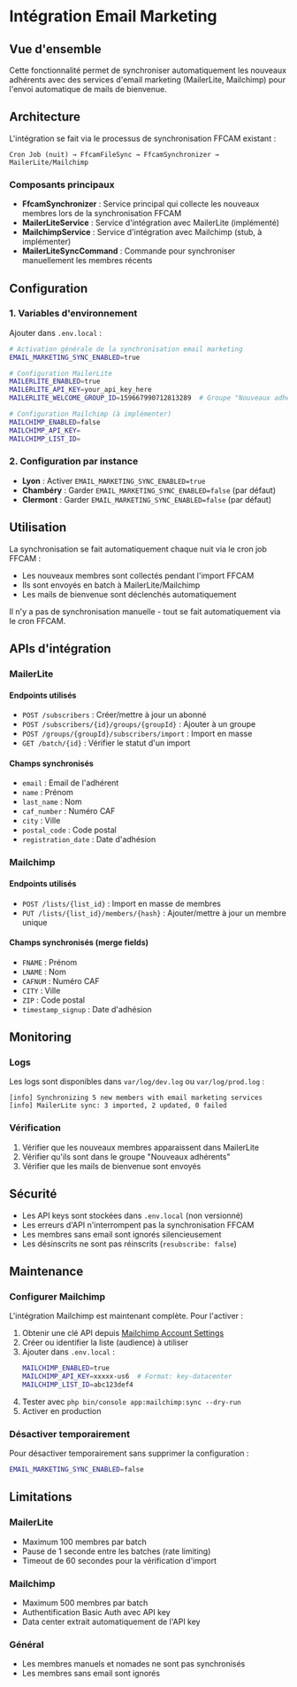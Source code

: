 # Intégration Email Marketing

## Vue d'ensemble

Cette fonctionnalité permet de synchroniser automatiquement les nouveaux adhérents avec des services d'email marketing (MailerLite, Mailchimp) pour l'envoi automatique de mails de bienvenue.

## Architecture

L'intégration se fait via le processus de synchronisation FFCAM existant :

```
Cron Job (nuit) → FfcamFileSync → FfcamSynchronizer → MailerLite/Mailchimp
```

### Composants principaux

- **FfcamSynchronizer** : Service principal qui collecte les nouveaux membres lors de la synchronisation FFCAM
- **MailerLiteService** : Service d'intégration avec MailerLite (implémenté)
- **MailchimpService** : Service d'intégration avec Mailchimp (stub, à implémenter)
- **MailerLiteSyncCommand** : Commande pour synchroniser manuellement les membres récents

## Configuration

### 1. Variables d'environnement

Ajouter dans `.env.local` :

```bash
# Activation générale de la synchronisation email marketing
EMAIL_MARKETING_SYNC_ENABLED=true

# Configuration MailerLite
MAILERLITE_ENABLED=true
MAILERLITE_API_KEY=your_api_key_here
MAILERLITE_WELCOME_GROUP_ID=159667990712813289  # Groupe "Nouveaux adhérents"

# Configuration Mailchimp (à implémenter)
MAILCHIMP_ENABLED=false
MAILCHIMP_API_KEY=
MAILCHIMP_LIST_ID=
```

### 2. Configuration par instance

- **Lyon** : Activer `EMAIL_MARKETING_SYNC_ENABLED=true`
- **Chambéry** : Garder `EMAIL_MARKETING_SYNC_ENABLED=false` (par défaut)
- **Clermont** : Garder `EMAIL_MARKETING_SYNC_ENABLED=false` (par défaut)

## Utilisation

La synchronisation se fait automatiquement chaque nuit via le cron job FFCAM :
- Les nouveaux membres sont collectés pendant l'import FFCAM
- Ils sont envoyés en batch à MailerLite/Mailchimp
- Les mails de bienvenue sont déclenchés automatiquement

Il n'y a pas de synchronisation manuelle - tout se fait automatiquement via le cron FFCAM.

## APIs d'intégration

### MailerLite

#### Endpoints utilisés
- `POST /subscribers` : Créer/mettre à jour un abonné
- `POST /subscribers/{id}/groups/{groupId}` : Ajouter à un groupe
- `POST /groups/{groupId}/subscribers/import` : Import en masse
- `GET /batch/{id}` : Vérifier le statut d'un import

#### Champs synchronisés
- `email` : Email de l'adhérent
- `name` : Prénom
- `last_name` : Nom
- `caf_number` : Numéro CAF
- `city` : Ville
- `postal_code` : Code postal
- `registration_date` : Date d'adhésion

### Mailchimp

#### Endpoints utilisés
- `POST /lists/{list_id}` : Import en masse de membres
- `PUT /lists/{list_id}/members/{hash}` : Ajouter/mettre à jour un membre unique

#### Champs synchronisés (merge fields)
- `FNAME` : Prénom
- `LNAME` : Nom
- `CAFNUM` : Numéro CAF
- `CITY` : Ville
- `ZIP` : Code postal
- `timestamp_signup` : Date d'adhésion

## Monitoring

### Logs

Les logs sont disponibles dans `var/log/dev.log` ou `var/log/prod.log` :

```
[info] Synchronizing 5 new members with email marketing services
[info] MailerLite sync: 3 imported, 2 updated, 0 failed
```

### Vérification

1. Vérifier que les nouveaux membres apparaissent dans MailerLite
2. Vérifier qu'ils sont dans le groupe "Nouveaux adhérents"
3. Vérifier que les mails de bienvenue sont envoyés

## Sécurité

- Les API keys sont stockées dans `.env.local` (non versionné)
- Les erreurs d'API n'interrompent pas la synchronisation FFCAM
- Les membres sans email sont ignorés silencieusement
- Les désinscrits ne sont pas réinscrits (`resubscribe: false`)

## Maintenance

### Configurer Mailchimp

L'intégration Mailchimp est maintenant complète. Pour l'activer :

1. Obtenir une clé API depuis [Mailchimp Account Settings](https://admin.mailchimp.com/account/api/)
2. Créer ou identifier la liste (audience) à utiliser
3. Ajouter dans `.env.local` :
   ```bash
   MAILCHIMP_ENABLED=true
   MAILCHIMP_API_KEY=xxxxx-us6  # Format: key-datacenter
   MAILCHIMP_LIST_ID=abc123def4
   ```
4. Tester avec `php bin/console app:mailchimp:sync --dry-run`
5. Activer en production

### Désactiver temporairement

Pour désactiver temporairement sans supprimer la configuration :

```bash
EMAIL_MARKETING_SYNC_ENABLED=false
```

## Limitations

### MailerLite
- Maximum 100 membres par batch
- Pause de 1 seconde entre les batches (rate limiting)
- Timeout de 60 secondes pour la vérification d'import

### Mailchimp
- Maximum 500 membres par batch
- Authentification Basic Auth avec API key
- Data center extrait automatiquement de l'API key

### Général
- Les membres manuels et nomades ne sont pas synchronisés
- Les membres sans email sont ignorés